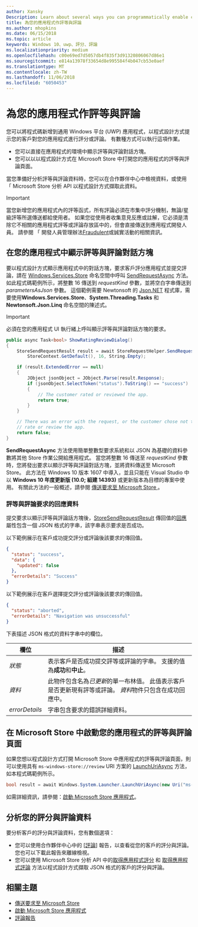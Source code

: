 ```yaml
---
author: Xansky
Description: Learn about several ways you can programmatically enable customers to rate and review your app.
title: 為您的應用程式作評等與評論
ms.author: mhopkins
ms.date: 06/15/2018
ms.topic: article
keywords: Windows 10、uwp、評分、評論
ms.localizationpriority: medium
ms.openlocfilehash: c00e69ed7d5057db4f835f3d91320806067d86e1
ms.sourcegitcommit: e814a13978f33654d8e995584f4b047cb53e0aef
ms.translationtype: MT
ms.contentlocale: zh-TW
ms.lasthandoff: 11/06/2018
ms.locfileid: "6050453"
---
```

# <a name="request-ratings-and-reviews-for-your-app"></a>為您的應用程式作評等與評論

您可以將程式碼新增到通用 Windows 平台 (UWP) 應用程式，以程式設計方式提示您的客戶對您的應用程式進行評分或評論。 有數種方式可以執行這項作業。
* 您可以直接在應用程式的環境中顯示評等與評論對話方塊。
* 您可以以以程式設計方式在 Microsoft Store 中打開您的應用程式的評等與評論頁面。

當您準備好分析評等與評論資料時，您可以在合作夥伴中心中檢視資料，或使用 「 Microsoft Store 分析 API 以程式設計方式擷取此資料。

> [!IMPORTANT]
> 當您新增您的應用程式內的評等函式，所有評論必須在市集中評分機制，無論/星級評等所選傳送都給使用者。 如果您從使用者收集意見反應或註解，它必須是清除它不相關的應用程式評等或評論存放區中的，但會直接傳送到應用程式開發人員。 請參閱 「 開發人員管理辦法[Fraudulent](https://docs.microsoft.com/legal/windows/agreements/store-developer-code-of-conduct#3-fraudulent-or-dishonest-activities)或誠實活動的相關資訊。

## <a name="show-a-rating-and-review-dialog-in-your-app"></a>在您的應用程式中顯示評等與評論對話方塊

要以程式設計方式顯示應用程式中的對話方塊，要求客戶評分應用程式並提交評論，請在 [Windows.Services.Store](https://docs.microsoft.com/uwp/api/windows.services.store) 命名空間中呼叫 [SendRequestAsync](https://docs.microsoft.com/uwp/api/windows.services.store.storerequesthelper.sendrequestasync) 方法。 如此程式碼範例所示，將整數 16 傳送到 *requestKind* 參數，並將空白字串傳送到  *parametersAsJson* 參數。 這個範例需要 Newtonsoft 的 [Json.NET](http://www.newtonsoft.com/json) 程式庫，需要使用**Windows.Services.Store**、**System.Threading.Tasks** 和 **Newtonsoft.Json.Linq** 命名空間的陳述式。

> [!IMPORTANT]
> 必須在您的應用程式 UI 執行緒上呼叫顯示評等與評論對話方塊的要求。

```csharp
public async Task<bool> ShowRatingReviewDialog()
{
    StoreSendRequestResult result = await StoreRequestHelper.SendRequestAsync(
        StoreContext.GetDefault(), 16, String.Empty);

    if (result.ExtendedError == null)
    {
        JObject jsonObject = JObject.Parse(result.Response);
        if (jsonObject.SelectToken("status").ToString() == "success")
        {
            // The customer rated or reviewed the app.
            return true;
        }
    }

    // There was an error with the request, or the customer chose not to
    // rate or review the app.
    return false;
}
```

**SendRequestAsync** 方法使用簡單整數型要求系統和以 JSON 為基礎的資料參數將其他 Store 作業公開給應用程式。 當您將整數 16 傳送至 *requestKind* 參數時，您將發出要求以顯示評等與評論對話方塊，並將資料傳送至 Microsoft Store。 此方法在 Windows 10 版本 1607 中導入，並且只能在 Visual Studio 中以 **Windows 10 年度更新版 (10.0; 組建 14393)** 或更新版本為目標的專案中使用。 有關此方法的一般概述，請參閱 [傳送要求至 Microsoft Store ](send-requests-to-the-store.md)。

### <a name="response-data-for-the-rating-and-review-request"></a>評等與評論要求的回應資料

提交要求以顯示評等與評論話方塊後，[StoreSendRequestResult](https://docs.microsoft.com/uwp/api/windows.services.store.storesendrequestresult) 傳回值的[回應](https://docs.microsoft.com/uwp/api/windows.services.store.storesendrequestresult.Response) 屬性包含一個 JSON 格式的字串，該字串表示要求是否成功。

以下範例展示在客戶成功提交評分或評論後該要求的傳回值。

```json
{ 
  "status": "success", 
  "data": {
    "updated": false
  },
  "errorDetails": "Success"
}
```

以下範例展示在客戶選擇提交評分或評論後該要求的傳回值。

```json
{ 
  "status": "aborted", 
  "errorDetails": "Navigation was unsuccessful"
}
```

下表描述 JSON 格式的資料字串中的欄位。

|  欄位  |  描述  |
|----------------------|---------------|
|  *狀態*                   |  表示客戶是否成功提交評等或評論的字串。 支援的值為**成功**和**中止**。   |
|  *資料*                   |  此物件包含名為*已更新*的單一布林值。 此值表示客戶是否更新現有評等或評論。 *資料*物件只包含在成功回應中。   |
|  *errorDetails*                   |  字串包含要求的錯誤詳細資料。 |

## <a name="launch-the-rating-and-review-page-for-your-app-in-the-store"></a>在 Microsoft Store 中啟動您的應用程式的評等與評論頁面

如果您想以程式設計方式打開 Microsoft Store 中應用程式的評等與評論頁面，則可以使用具有 ```ms-windows-store://review```  URI 方案的 [LaunchUriAsync](https://docs.microsoft.com/uwp/api/windows.system.launcher.launchuriasync) 方法，如本程式碼範例所示。

```csharp
bool result = await Windows.System.Launcher.LaunchUriAsync(new Uri("ms-windows-store://review/?ProductId=9WZDNCRFHVJL"));
```

如需詳細資訊，請參閱：[啟動 Microsoft Store 應用程式](../launch-resume/launch-store-app.md)。

## <a name="analyze-your-ratings-and-reviews-data"></a>分析您的評分與評論資料

要分析客戶的評分與評論資料，您有數個選項：
* 您可以使用合作夥伴中心中的 [[評論](../publish/reviews-report.md)] 報告，以查看從您的客戶的評分與評論。 您也可以下載此報告來離線檢視。
* 您可以使用 Microsoft Store 分析 API 中的[取得應用程式評分](get-app-ratings.md) 和 [取得應用程式評論](get-app-reviews.md) 方法以程式設計方式擷取 JSON 格式的客戶的評分與評論。

## <a name="related-topics"></a>相關主題

* [傳送要求至 Microsoft Store ](send-requests-to-the-store.md)
* [啟動 Microsoft Store 應用程式](../launch-resume/launch-store-app.md)
* [評論報告](../publish/reviews-report.md)
